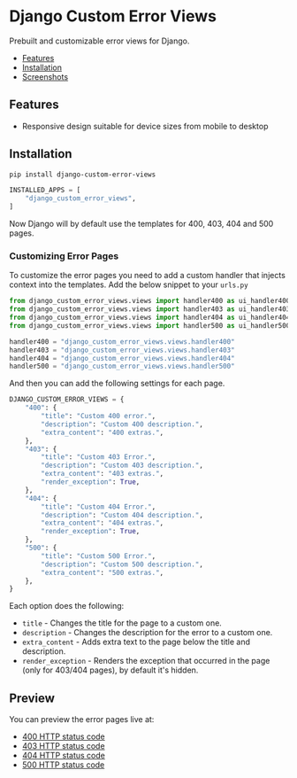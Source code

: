# Django Custom Error Views

Prebuilt and customizable error views for Django.

* [Features](#features)
* [Installation](#installation)
* [Screenshots](#screenshots)

## Features

* Responsive design suitable for device sizes from mobile to desktop

## Installation

```sh
pip install django-custom-error-views
```

```python
INSTALLED_APPS = [
    "django_custom_error_views",
]
```

Now Django will by default use the templates for 400, 403, 404 and 500 pages.

### Customizing Error Pages

To customize the error pages you need to add a custom handler that injects context into the templates. Add the below snippet to your `urls.py`

```py
from django_custom_error_views.views import handler400 as ui_handler400
from django_custom_error_views.views import handler403 as ui_handler403
from django_custom_error_views.views import handler404 as ui_handler404
from django_custom_error_views.views import handler500 as ui_handler500

handler400 = "django_custom_error_views.views.handler400"
handler403 = "django_custom_error_views.views.handler403"
handler404 = "django_custom_error_views.views.handler404"
handler500 = "django_custom_error_views.views.handler500"
```

And then you can add the following settings for each page.

```py
DJANGO_CUSTOM_ERROR_VIEWS = {
    "400": {
        "title": "Custom 400 error.",
        "description": "Custom 400 description.",
        "extra_content": "400 extras.",
    },
    "403": {
        "title": "Custom 403 Error.",
        "description": "Custom 403 description.",
        "extra_content": "403 extras.",
        "render_exception": True,
    },
    "404": {
        "title": "Custom 404 Error.",
        "description": "Custom 404 description.",
        "extra_content": "404 extras.",
        "render_exception": True,
    },
    "500": {
        "title": "Custom 500 Error.",
        "description": "Custom 500 description.",
        "extra_content": "500 extras.",
    },
}
```

Each option does the following:

- `title` - Changes the title for the page to a custom one.
- `description` - Changes the description for the error to a custom one.
- `extra_content` - Adds extra text to the page below the title and description.
- `render_exception` - Renders the exception that occurred in the page (only for 403/404 pages), by default it's hidden.


## Preview

You can preview the error pages live at:

- [400 HTTP status code](https://hodovi.cc/400)
- [403 HTTP status code](https://hodovi.cc/403)
- [404 HTTP status code](https://hodovi.cc/404)
- [500 HTTP status code](https://hodovi.cc/500)

